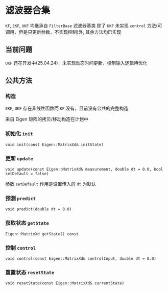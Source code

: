 # 滤波器合集

`KF`, `EKF`, `UKF` 均继承自 `FilterBase` 滤波器基类
除了 `UKF` 未实现 `control` 方法(可调用，但是只更新参数，不实现控制)外, 其余方法均已实现

## 当前问题

`UKF` 还在开发中(25.04.24)，未实现动态时间更新，控制输入逻辑待优化

## 公共方法

### 构造

`EKF`, `UKF` 存在非线性函数而 `KF` 没有，目前没有公共的完整构造

来自 Eigen 矩阵的拷贝/移动构造在计划中

### 初始化 `init`

`void init(const Eigen::MatrixXd& initState)`

### 更新 `update`

`void update(const Eigen::MatrixXd& measurement, double dt = 0.0, bool setDefault = false)`

参数 `setDefault` 作用是设置传入的 `dt` 为默认

### 预测 `predict`

`void predict(double dt = 0.0)`

### 获取状态 `getState`

`Eigen::MatrixXd getState() const`

### 控制 `control`

`void control(const Eigen::MatrixXd& controlInput, double dt = 0.0)`

### 重置状态 `resetState`

`void resetState(const Eigen::MatrixXd& currentState)`